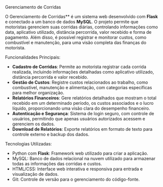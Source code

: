 
 Gerenciamento de Corridas

O Gerenciamento de Corridas** é um sistema web desenvolvido com **Flask** e conectado a um banco de dados **MySQL**. O projeto permite que motoristas gerenciem suas corridas diárias, controlando informações como data, aplicativo utilizado, distância percorrida, valor recebido e forma de pagamento. Além disso, é possível registrar e monitorar custos, como combustível e manutenção, para uma visão completa das finanças do motorista.

Funcionalidades Principais:

- **Cadastro de Corridas**: Permite ao motorista registrar cada corrida realizada, incluindo informações detalhadas como aplicativo utilizado, distância percorrida e valor recebido.
- **Gestão de Custos**: Registre custos relacionados ao trabalho, como combustível, manutenção e alimentação, com categorias específicas para melhor organização.
- **Relatórios Financeiros**: Gere relatórios detalhados que mostram o total recebido em um determinado período, os custos associados e o lucro líquido, proporcionando uma visão clara do desempenho financeiro.
- **Autenticação e Segurança**: Sistema de login seguro, com controle de usuários, permitindo que apenas usuários autorizados acessem e gerenciem os dados.
- **Download de Relatórios**: Exporte relatórios em formato de texto para controle externo e backup dos dados.
  
Tecnologias Utilizadas:

- Python com **Flask**: Framework web utilizado para criar a aplicação.
- MySQL: Banco de dados relacional na nuvem utilizado para armazenar todas as informações das corridas e custos.
- HTML/CSS: Interface web interativa e responsiva para entrada e visualização de dados.
- Git: Controle de versão para o gerenciamento do código-fonte.
  
